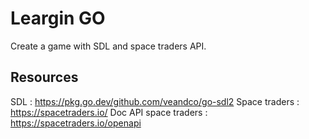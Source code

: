 # Leargin GO

Create a game with SDL and space traders API.

## Resources

SDL : https://pkg.go.dev/github.com/veandco/go-sdl2
Space traders : https://spacetraders.io/ 
Doc API space traders : https://spacetraders.io/openapi
